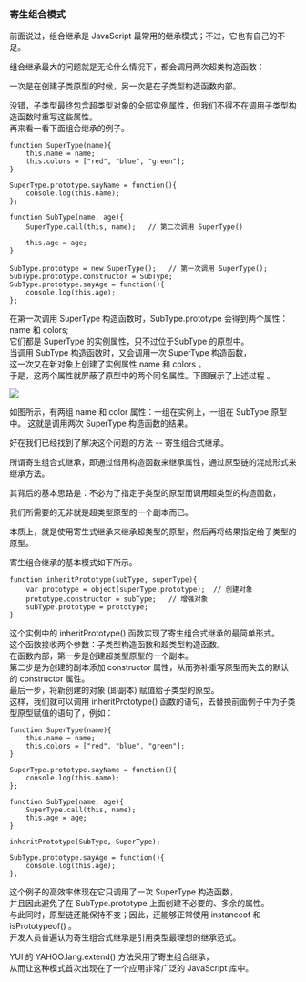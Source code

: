 ### <red>寄生组合模式</red>

前面说过，组合继承是 JavaScript 最常用的继承模式；不过，它也有自己的不足。  

组合继承最大的问题就是无论什么情况下，都会<red>调用两次超类构造函数</red>：

一次<red>是在创建子类原型的时候</red>，另一次<red>是在子类型构造函数内部</red>。

没错，子类型最终包含超类型对象的全部实例属性，但我们不得不在调用子类型构造函数时重写这些属性。  
再来看一看下面组合继承的例子。  

	function SuperType(name){
    	this.name = name;
        this.colors = ["red", "blue", "green"];
    }

    SuperType.prototype.sayName = function(){
    	console.log(this.name);
    };

    function SubType(name, age){
    	SuperType.call(this, name);   // 第二次调用 SuperType()

        this.age = age;
    }

    SubType.prototype = new SuperType();   // 第一次调用 SuperType();
    SubType.prototype.constructor = SubType;
    SubType.prototype.sayAge = function(){
    	console.log(this.age);
    };

在第一次调用 SuperType 构造函数时，SubType.prototype 会得到两个属性：name 和 colors;   
它们都是 SuperType 的实例属性，只不过位于SubType 的原型中。  
当调用 SubType 构造函数时，又会调用一次 SuperType 构造函数，  
这一次又在新对象上创建了实例属性 name 和 colors 。  
于是，这两个属性就<red>屏蔽</red>了原型中的两个同名属性。下图展示了上述过程 。

![](https://i.imgur.com/QWvusNO.png)

     
如图所示，<red>有两组 name 和 color 属性</red>：一组在实例上，一组在 SubType 原型中。
这就是调用两次 SuperType 构造函数的结果。  

好在我们已经找到了解决这个问题的方法 -- <red>寄生组合式继承</red>。

所谓寄生组合式继承，即通过<red>借用构造函数来继承属性</red>，通过<red>原型链的混成形式来继承方法</red>。

其背后的基本思路是：<red>不必为了指定子类型的原型而调用超类型的构造函数</red>，

我们所需要的无非就是超类型原型的一个副本而已。

本质上，就是使用寄生式继承来<red>继承超类型的原型</red>，然后再将结果<red>指定给子类型的原型</red>。      

寄生组合继承的基本模式如下所示。

	function inheritPrototype(subType, superType){
    	var prototype = object(superType.prototype);  // 创建对象
        prototype.constructor = subType;   // 增强对象
        subType.prototype = prototype;
    }

这个实例中的 inheritPrototype() 函数实现了寄生组合式继承的最简单形式。  
这个函数接收两个参数：子类型构造函数和超类型构造函数。  
在函数内部，第一步是创建超类型原型的一个副本。  
第二步是为创建的副本添加 constructor 属性，从而弥补重写原型而失去的默认的 constructor 属性。  
最后一步，将新创建的对象 (即副本) 赋值给子类型的原型。  
这样，我们就可以调用 inheritPrototype() 函数的语句，去替换前面例子中为子类型原型赋值的语句了，例如：  

	function SuperType(name){
    	this.name = name;
        this.colors = ["red", "blue", "green"];
    }

    SuperType.prototype.sayName = function(){
    	console.log(this.name);
    };

    function SubType(name, age){
    	SuperType.call(this, name);
        this.age = age;
    }

    inheritPrototype(SubType, SuperType);  

    SubType.prototype.sayAge = function(){
    	console.log(this.age);
    };

这个例子的高效率体现在它只调用了一次 SuperType 构造函数，  
并且因此避免了在 SubType.prototype 上面创建不必要的、多余的属性。  
与此同时，原型链还能保持不变；因此，还能够正常使用 instanceof 和 isPrototypeof() 。  
开发人员普遍认为寄生组合式继承是引用类型最理想的继承范式。   

YUI 的 YAHOO.lang.extend() 方法采用了寄生组合继承，  
从而让这种模式首次出现在了一个应用非常广泛的 JavaScript 库中。   

